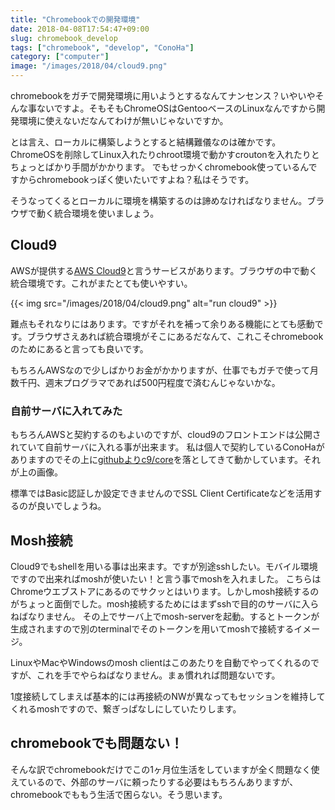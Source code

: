 ```yaml
---
title: "Chromebookでの開発環境"
date: 2018-04-08T17:54:47+09:00
slug: chromebook_develop
tags: ["chromebook", "develop", "ConoHa"]
category: ["computer"]
image: "/images/2018/04/cloud9.png"
---
```

chromebookをガチで開発環境に用いようとするなんてナンセンス？いやいやそんな事ないですよ。そもそもChromeOSはGentooベースのLinuxなんですから開発環境に使えないだなんてわけが無いじゃないですか。


とは言え、ローカルに構築しようとすると結構難儀なのは確かです。ChromeOSを削除してLinux入れたりchroot環境で動かすcroutonを入れたりとちょっとばかり手間がかかります。
でもせっかくchromebook使っているんですからchromebookっぽく使いたいですよね？私はそうです。

そうなってくるとローカルに環境を構築するのは諦めなければなりません。ブラウザで動く統合環境を使いましょう。

## Cloud9
AWSが提供する[AWS Cloud9](https://aws.amazon.com/jp/cloud9/)と言うサービスがあります。ブラウザの中で動く統合環境です。これがまたとても使いやすい。

{{< img src="/images/2018/04/cloud9.png" alt="run cloud9" >}}

難点もそれなりにはあります。ですがそれを補って余りある機能にとても感動です。ブラウザさえあれば統合環境がそこにあるだなんて、これこそchromebookのためにあると言っても良いです。

もちろんAWSなので少しばかりお金がかかりますが、仕事でもガチで使って月数千円、週末プログラマであれば500円程度で済むんじゃないかな。

### 自前サーバに入れてみた
もちろんAWSと契約するのもよいのですが、cloud9のフロントエンドは公開されていて自前サーバに入れる事が出来ます。
私は個人で契約しているConoHaがありますのでその上に[githubよりc9/core](https://github.com/c9/core)を落としてきて動かしています。それが上の画像。

標準ではBasic認証しか設定できませんのでSSL Client Certificateなどを活用するのが良いでしょうね。

## Mosh接続
Cloud9でもshellを用いる事は出来ます。ですが別途sshしたい。モバイル環境ですので出来ればmoshが使いたい！と言う事でmoshを入れました。
こちらはChromeウエブストアにあるのでサクッとはいります。しかしmosh接続するのがちょっと面倒でした。mosh接続するためにはまずsshで目的のサーバに入らねばなりません。
その上でサーバ上でmosh-serverを起動。するとトークンが生成されますので別のterminalでそのトークンを用いてmoshで接続するイメージ。

LinuxやMacやWindowsのmosh clientはこのあたりを自動でやってくれるのですが、これを手でやらねばなりません。まぁ慣れれば問題ないです。

1度接続してしまえば基本的には再接続のNWが異なってもセッションを維持してくれるmoshですので、繋ぎっぱなしにしていたりします。

## chromebookでも問題ない！
そんな訳でchromebookだけでこの1ヶ月位生活をしていますが全く問題なく使えているので、外部のサーバに頼ったりする必要はもちろんありますが、chromebookでももう生活で困らない。そう思います。

